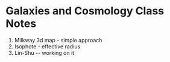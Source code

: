 # Galaxies and Cosmology Class Notes
1. Milkway 3d map - simple approach
2. Isophote - effective radius
3. Lin-Shu -- working on it
